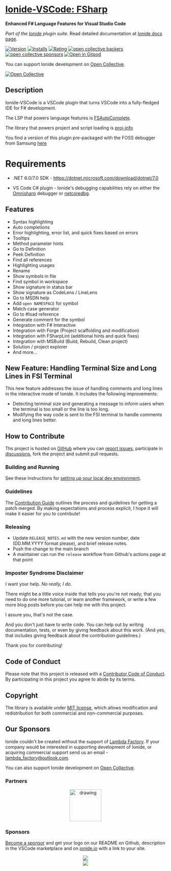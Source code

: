 # [Ionide-VSCode: FSharp](https://marketplace.visualstudio.com/items/Ionide.Ionide-fsharp)
**Enhanced F# Language Features for Visual Studio Code**

_Part of the [Ionide](https://ionide.io) plugin suite._ Read detailed documentation at [Ionide docs page](https://ionide.io).

[![Version](https://vsmarketplacebadges.dev/version/Ionide.Ionide-fsharp.svg)](https://marketplace.visualstudio.com/items?itemName=Ionide.Ionide-fsharp) [![Installs](https://vsmarketplacebadges.dev/downloads-short/Ionide.Ionide-fsharp.svg)](https://marketplace.visualstudio.com/items?itemName=Ionide.Ionide-fsharp)
[![Rating](https://vsmarketplacebadges.dev/rating-star/Ionide.Ionide-fsharp.svg)](https://marketplace.visualstudio.com/items?itemName=Ionide.Ionide-fsharp)
[![open collective backers](https://img.shields.io/opencollective/backers/ionide.svg?color=blue)](https://opencollective.com/ionide)
[![open collective sponsors](https://img.shields.io/opencollective/sponsors/ionide.svg?color=blue)](https://opencollective.com/ionide)
[![Open in Gitpod](https://img.shields.io/badge/Contribute%20with-Gitpod-908a85?logo=gitpod)](https://gitpod.io/#https://github.com/ionide/ionide-vscode-fsharp)

You can support Ionide development on [Open Collective](https://opencollective.com/ionide).

[![Open Collective](https://opencollective.com/ionide/donate/button.png?color=blue)](https://opencollective.com/ionide)

## Description

Ionide-VSCode is a VSCode plugin that turns VSCode into a fully-fledged IDE for F# development.

The LSP that powers language features is [FSAutoComplete](https://github.com/fsharp/FsAutoComplete).

The library that powers project and script loading is [proj-info](https://github.com/ionide/proj-info)

You find a version of this plugin pre-packaged with the FOSS debugger from Samsung [here](https://open-vsx.org/extension/Ionide/Ionide-fsharp)

# Requirements

* .NET 6.0/7.0 SDK - https://dotnet.microsoft.com/download/dotnet/7.0

* VS Code C# plugin - Ionide's debugging capabilities rely on either the [Omnisharp](https://github.com/OmniSharp/omnisharp-vscode) debugger or [netcoredbg](https://github.com/muhammadsammy/free-omnisharp-vscode).

## Features

- Syntax highlighting
- Auto completions
- Error highlighting, error list, and quick fixes based on errors
- Tooltips
- Method parameter hints
- Go to Definition
- Peek Definition
- Find all references
- Highlighting usages
- Rename
- Show symbols in file
- Find symbol in workspace
- Show signature in status bar
- Show signature as CodeLens / LineLens
- Go to MSDN help
- Add `open NAMESPACE` for symbol
- Match case generator
- Go to #load reference
- Generate comment for the symbol
- Integration with F# Interactive
- Integration with Forge (Project scaffolding and modification)
- Integration with FSharpLint (additional hints and quick fixes)
- Integration with MSBuild (Build, Rebuild, Clean project)
- Solution / project explorer
- And more...

## New Feature: Handling Terminal Size and Long Lines in FSI Terminal

This new feature addresses the issue of handling comments and long lines in the interactive mode of Ionide. It includes the following improvements:

- Detecting terminal size and generating a message to inform users when the terminal is too small or the line is too long.
- Modifying the way code is sent to the FSI terminal to handle comments and long lines better.

## How to Contribute

Ths project is hosted on [GitHub](https://github.com/ionide/ionide-vscode-fsharp) where you can [report issues](https://github.com/ionide/ionide-vscode-fsharp/issues), participate in [discussions](https://github.com/ionide/ionide-vscode-fsharp/discussions), fork
the project and submit pull requests.

### Building and Running

See these instructions for [setting up your local dev environment](https://github.com/ionide/ionide-vscode-fsharp/blob/master/CONTRIBUTING.md#getting-started).

### Guidelines

The [Contribution Guide](https://github.com/ionide/ionide-vscode-fsharp/blob/master/CONTRIBUTING.md) outlines the process and guidelines for getting a patch merged. By making expectations and process explicit, I hope it will make it easier for you to contribute!

### Releasing

* Update `RELEASE_NOTES.md` with the new version number, date (DD.MM.YYYY format please), and brief release notes.
* Push the change to the main branch
* A maintainer can run the `release` workflow from Github's actions page at that point

### Imposter Syndrome Disclaimer

I want your help. *No really, I do*.

There might be a little voice inside that tells you you're not ready; that you need to do one more tutorial, or learn another framework, or write a few more blog posts before you can help me with this project.

I assure you, that's not the case.

And you don't just have to write code. You can help out by writing documentation, tests, or even by giving feedback about this work. (And yes, that includes giving feedback about the contribution guidelines.)

Thank you for contributing!

## Code of Conduct

Please note that this project is released with a [Contributor Code of Conduct](CODE_OF_CONDUCT.md). By participating in this project you agree to abide by its terms.

## Copyright

The library is available under [MIT license](https://github.com/ionide/ionide-vscode-fsharp/blob/master/LICENSE.md), which allows modification and redistribution for both commercial and non-commercial purposes.

## Our Sponsors

Ionide couldn't be created without the support of [Lambda Factory](https://lambdafactory.pl). If your company would be interested in supporting development of Ionide, or acquiring commercial support send us an email - lambda_factory@outlook.com.

You can also support Ionide development on [Open Collective](https://opencollective.com/ionide). 

### Partners

<div align="center">

<a href="https://lambdafactory.pl"><img src="https://cdn-images-1.medium.com/max/332/1*la7_YvDFvrtA720P5bYWBQ@2x.png" alt="drawing" width="100"/></a>

</div>

### Sponsors

[Become a sponsor](https://opencollective.com/ionide) and get your logo on our README on Github, description in the VSCode marketplace and on [ionide.io](https://ionide.io) with a link to your site.

<div align="center">
    <a href="https://ionide.io/sponsors.html">
        <img src="https://opencollective.com/ionide/tiers/silver-sponsor.svg?avatarHeight=120&width=1000&button=false"/>
        <br/>
        <img src="https://opencollective.com/ionide/tiers/bronze-sponsor.svg?avatarHeight=120&width=1000&button=false"/>
    </a>
</div>
